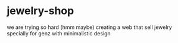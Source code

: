 # jewelry-shop
we are trying so hard (hmm maybe) creating a web that sell jewelry specially for genz with minimalistic design
